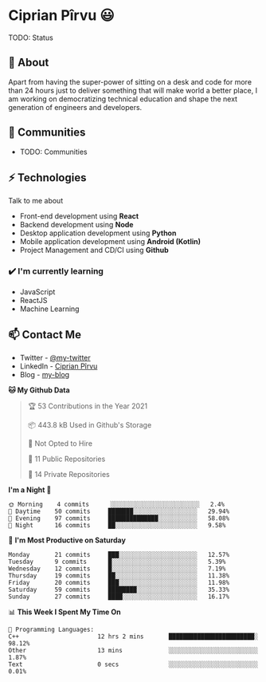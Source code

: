# Ciprian Pîrvu 😃

TODO: Status

## 🧐 About

Apart from having the super-power of sitting on a desk and code for more than 24 hours just to deliver something that will make world a better place, I am working on democratizing technical education and shape the next generation of engineers and developers.

## 👯 Communities

-   TODO: Communities

## ⚡ Technologies

Talk to me about

-   Front-end development using **React**
-   Backend development using **Node**
-   Desktop application development using **Python**
-   Mobile application development using **Android (Kotlin)**
-   Project Management and CD/CI using **Github**

### ✔️ I'm currently learning

-   JavaScript
-   ReactJS
-   Machine Learning

## 📫 Contact Me

-   Twitter - [@my-twitter]()
-   LinkedIn - [Ciprian Pîrvu](https://www.linkedin.com/in/p%C3%AErvu-ciprian-cristian-4415991b1/)
-   Blog - [my-blog]()

<!--START_SECTION:waka-->
**🐱 My Github Data** 

> 🏆 53 Contributions in the Year 2021
 > 
> 📦 443.8 kB Used in Github's Storage 
 > 
> 🚫 Not Opted to Hire
 > 
> 📜 11 Public Repositories 
 > 
> 🔑 14 Private Repositories  
 > 
**I'm a Night 🦉** 

```text
🌞 Morning    4 commits      ░░░░░░░░░░░░░░░░░░░░░░░░░   2.4% 
🌆 Daytime    50 commits     ███████░░░░░░░░░░░░░░░░░░   29.94% 
🌃 Evening    97 commits     ██████████████░░░░░░░░░░░   58.08% 
🌙 Night      16 commits     ██░░░░░░░░░░░░░░░░░░░░░░░   9.58%

```
📅 **I'm Most Productive on Saturday** 

```text
Monday       21 commits     ███░░░░░░░░░░░░░░░░░░░░░░   12.57% 
Tuesday      9 commits      █░░░░░░░░░░░░░░░░░░░░░░░░   5.39% 
Wednesday    12 commits     █░░░░░░░░░░░░░░░░░░░░░░░░   7.19% 
Thursday     19 commits     ██░░░░░░░░░░░░░░░░░░░░░░░   11.38% 
Friday       20 commits     ███░░░░░░░░░░░░░░░░░░░░░░   11.98% 
Saturday     59 commits     ████████░░░░░░░░░░░░░░░░░   35.33% 
Sunday       27 commits     ████░░░░░░░░░░░░░░░░░░░░░   16.17%

```


📊 **This Week I Spent My Time On** 

```text
💬 Programming Languages: 
C++                      12 hrs 2 mins       ████████████████████████░   98.12% 
Other                    13 mins             ░░░░░░░░░░░░░░░░░░░░░░░░░   1.87% 
Text                     0 secs              ░░░░░░░░░░░░░░░░░░░░░░░░░   0.01%

```


<!--END_SECTION:waka-->
